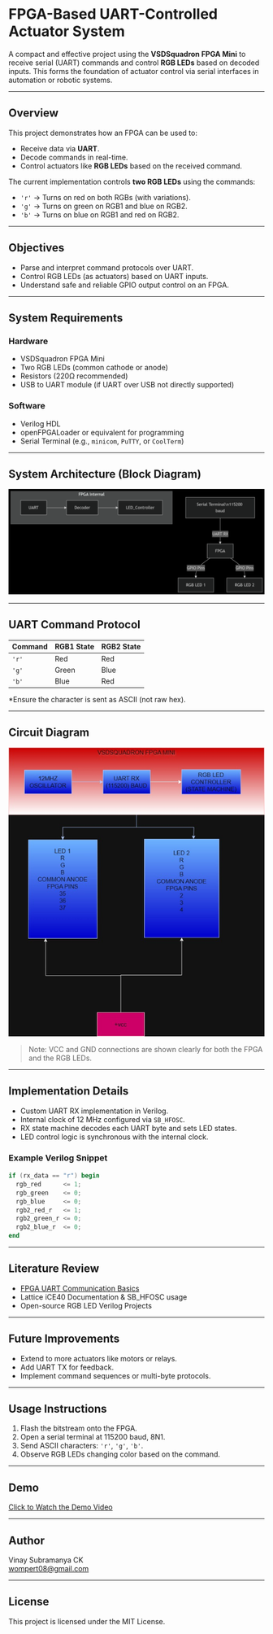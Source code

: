 
# FPGA-Based UART-Controlled Actuator System

A compact and effective project using the **VSDSquadron FPGA Mini** to receive serial (UART) commands and control **RGB LEDs** based on decoded inputs. This forms the foundation of actuator control via serial interfaces in automation or robotic systems.

---

## Overview

This project demonstrates how an FPGA can be used to:
- Receive data via **UART**.
- Decode commands in real-time.
- Control actuators like **RGB LEDs** based on the received command.

The current implementation controls **two RGB LEDs** using the commands:
- `'r'` → Turns on red on both RGBs (with variations).
- `'g'` → Turns on green on RGB1 and blue on RGB2.
- `'b'` → Turns on blue on RGB1 and red on RGB2.

---

## Objectives

- Parse and interpret command protocols over UART.
- Control RGB LEDs (as actuators) based on UART inputs.
- Understand safe and reliable GPIO output control on an FPGA.

---

## System Requirements

### Hardware
- VSDSquadron FPGA Mini
- Two RGB LEDs (common cathode or anode)
- Resistors (220Ω recommended)
- USB to UART module (if UART over USB not directly supported)

### Software
- Verilog HDL
- openFPGALoader or equivalent for programming
- Serial Terminal (e.g., `minicom`, `PuTTY`, or `CoolTerm`)

---

## System Architecture (Block Diagram)

![Block Diagram](https://github.com/vinaysubramanya/VSDSQUADRON/blob/main/RGB%20TASK5/BLOCKDIAGRAM%20(2).png)

---

## UART Command Protocol

| Command | RGB1 State | RGB2 State |
|---------|------------|------------|
| `'r'`   | Red        | Red        |
| `'g'`   | Green      | Blue       |
| `'b'`   | Blue       | Red        |

*Ensure the character is sent as ASCII (not raw hex).

---

## Circuit Diagram

![Circuit Diagram](https://github.com/vinaysubramanya/VSDSQUADRON/blob/main/RGB%20TASK5/RGB.jpg)

> Note: VCC and GND connections are shown clearly for both the FPGA and the RGB LEDs.

---

## Implementation Details

- Custom UART RX implementation in Verilog.
- Internal clock of 12 MHz configured via `SB_HFOSC`.
- RX state machine decodes each UART byte and sets LED states.
- LED control logic is synchronous with the internal clock.

### Example Verilog Snippet

```verilog
if (rx_data == "r") begin
  rgb_red      <= 1;
  rgb_green    <= 0;
  rgb_blue     <= 0;
  rgb2_red_r   <= 1;
  rgb2_green_r <= 0;
  rgb2_blue_r  <= 0;
end
```

---

## Literature Review

- [FPGA UART Communication Basics](https://www.fpga4student.com/2017/06/uart-serial-communication-in-verilog.html)
- Lattice iCE40 Documentation & SB_HFOSC usage
- Open-source RGB LED Verilog Projects

---

## Future Improvements

- Extend to more actuators like motors or relays.
- Add UART TX for feedback.
- Implement command sequences or multi-byte protocols.

---

## Usage Instructions

1. Flash the bitstream onto the FPGA.
2. Open a serial terminal at 115200 baud, 8N1.
3. Send ASCII characters: `'r'`, `'g'`, `'b'`.
4. Observe RGB LEDs changing color based on the command.

---

## Demo

[Click to Watch the Demo Video](https://github.com/vinaysubramanya/VSDSQUADRON/blob/main/RGB%20TASK5/RGBTASK5.mp4)

---

## Author

Vinay Subramanya CK  
wompert08@gmail.com

---

## License

This project is licensed under the MIT License.
